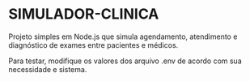 # SIMULADOR-CLINICA
Projeto simples em Node.js que simula agendamento, atendimento e diagnóstico de exames entre pacientes e médicos.

Para testar, modifique os valores dos arquivo .env de acordo com sua necessidade e sistema.
